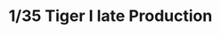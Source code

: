 ---
layout: product
title: "1/35 Tiger I late Production"
price: "6000" 
desc: "Maketa"
img_path: "/assets/img/RFM5015.jpg"
brand: "N/A"
available: true
special_offer: false
new: false
soon: false
cat: "010000"
subcat: "0010800"
subsubcat: "0N/A"
sifra: "RFM5015"
---